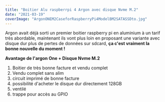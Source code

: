 ```yaml
---
title: "Boitier Alu raspberrpi 4 Argon avec disque Nvme M.2"
date: "2021-03-19"
coverImage: "ArgonONEM2CaseforRaspberryPi4ModelBM2SATASSDto.jpg"
---
```


Argon avait déjà sorti un premier boitier raspberry pi en aluminium à un tarif très abordable, maintenant ils vont plus loin en proposant une variante avec disque dur plus de pertes de données sur sdcard, **ça c'est vraiment la bonne nouvelle du moment !**

**Avantage de l'argon One + Disque Nvme M.2**

1. Boitier de très bonne facture et vendu complet
2. Vendu complet sans alim
3. circuit imprimé de bonne facture
4. possibilité d'acheter le disque dur directement 128GB
5. ventilé
6. trappe pour accès au GPIO
